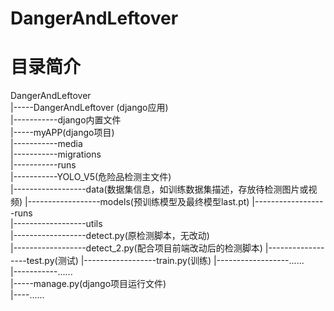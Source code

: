 # DangerAndLeftover
# 目录简介
DangerAndLeftover  
|-----DangerAndLeftover (django应用)  
|-----------django内置文件  
|-----myAPP(django项目)  
|-----------media  
|-----------migrations  
|-----------runs  
|-----------YOLO_V5(危险品检测主文件)  
|------------------data(数据集信息，如训练数据集描述，存放待检测图片或视频)
|------------------models(预训练模型及最终模型last.pt)
|------------------runs  
|------------------utils  
|------------------detect.py(原检测脚本，无改动)  
|------------------detect_2.py(配合项目前端改动后的检测脚本) 
|------------------test.py(测试)
|------------------train.py(训练)
|------------------......  
|-----------......  
|-----manage.py(django项目运行文件)  
|----......  

